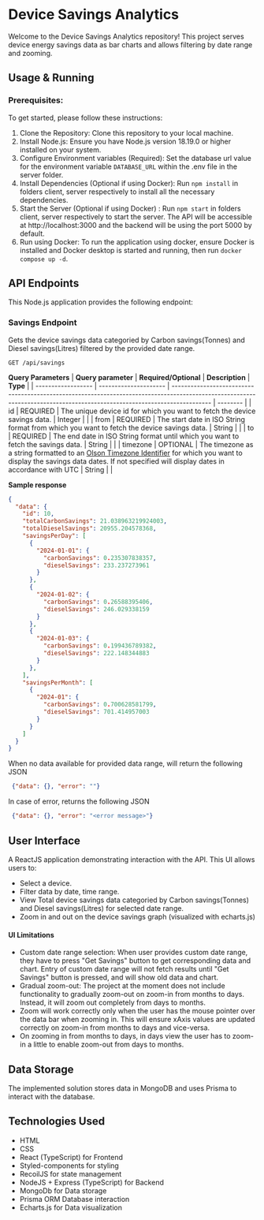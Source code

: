 # Device Savings Analytics
Welcome to the Device Savings Analytics repository! This project serves device energy savings data as bar charts and allows filtering by date range and zooming.

## Usage & Running

### Prerequisites: 
To get started, please follow these instructions:

1. Clone the Repository: Clone this repository to your local machine.
2. Install Node.js: Ensure you have Node.js version 18.19.0 or higher installed on your system.
3. Configure Environment variables (Required): Set the database url value for the environment variable `DATABASE_URL` within the .env file in the server folder.
4. Install Dependencies (Optional  if using Docker): Run `npm install` in folders client, server respectively to install all the necessary dependencies.
5. Start the Server (Optional if using Docker) : Run `npm start` in folders client, server respectively to start the server. The API will be accessible at http://localhost:3000 and the backend will be using the port 5000 by default.
6. Run using Docker: To run the application using docker, ensure Docker is installed and Docker desktop is started and running, then run `docker compose up -d`.

## API Endpoints
This Node.js application provides the following endpoint:

### Savings Endpoint
Gets the device savings data categoried by Carbon savings(Tonnes) and Diesel savings(Litres) filtered by the provided date range. 

```http
GET /api/savings
```
__Query Parameters__
| __Query parameter__ | __Required/Optional__ | __Description__                                                                                                                                                          | __Type__ |
| ------------------ | --------------------- | ------------------------------------------------------------------------------------------------------------------------------------------------------------------------ | -------- |
| id      | REQUIRED     | The unique device id for which you want to fetch the device savings data.                                                                          | Integer  |  |
| from    | REQUIRED     | The start date in ISO String format from which you want to fetch the device savings data.                                                                          | String   |  |
| to      | REQUIRED     | The end date in ISO String format until which you want to fetch the savings data.                                                                          | String   |  |
| timezone  | OPTIONAL  | The timezone as a string formatted to an [Olson Timezone Identifier](https://en.wikipedia.org/wiki/List_of_tz_database_time_zones) for which you want to display the savings data dates. If not specified will display dates in accordance with UTC | String   |  |

__Sample response__
```json
{
  "data": {
    "id": 10,
    "totalCarbonSavings": 21.038963219924003,
    "totalDieselSavings": 20955.204578368,
    "savingsPerDay": [
      {
        "2024-01-01": {
          "carbonSavings": 0.235307838357,
          "dieselSavings": 233.237273961
        }
      },
      {
        "2024-01-02": {
          "carbonSavings": 0.26588395406,
          "dieselSavings": 246.029338159
        }
      },
      {
        "2024-01-03": {
          "carbonSavings": 0.199436789382,
          "dieselSavings": 222.148344883
        }
      },
    ],
    "savingsPerMonth": [
      {
        "2024-01": {
          "carbonSavings": 0.700628581799,
          "dieselSavings": 701.414957003
        }
      }
    ]
  }
}
```
When no data available for provided data range, will return the following JSON

```json
 {"data": {}, "error": ""}
```

In case of error, returns the following JSON

```json
 {"data": {}, "error": "<error message>"}
```

## User Interface

A ReactJS application demonstrating interaction with the API. This UI allows users to:

- Select a device.
- Filter data by date, time range.
- View Total device savings data categoried by Carbon savings(Tonnes) and Diesel savings(Litres) for selected date range.
- Zoom in and out on the device savings graph (visualized with echarts.js)

#### UI Limitations

- Custom date range selection: When user provides custom date range, they have to press "Get Savings" button to get corresponding data and chart. Entry of custom date range will not fetch results until "Get Savings" button is pressed, and will show old data and chart.
- Gradual zoom-out: The project at the moment does not include functionality to gradually zoom-out on zoom-in from months to days. Instead, it will zoom out completely from days to months.
- Zoom will work correctly only when the user has the mouse pointer over the data bar when zooming in. This will ensure xAxis values are updated correctly on zoom-in from months to days and vice-versa.
- On zooming in from months to days, in days view the user has to zoom-in a little to enable zoom-out from days to months.

## Data Storage

The implemented solution stores data in MongoDB and uses Prisma to interact with the database.

## Technologies Used

- HTML
- CSS
- React (TypeScript) for Frontend
- Styled-components for styling
- RecoilJS for state management
- NodeJS + Express (TypeScript) for Backend
- MongoDb for Data storage
- Prisma ORM Database interaction
- Echarts.js for Data visualization


